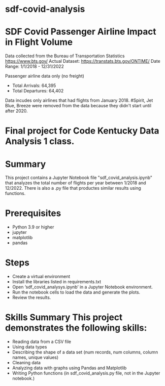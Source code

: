 # sdf-covid-analysis
# SDF Covid Passenger Airline Impact in Flight Volume

Data collected from the Bureau of Transportation Statistics
https://www.bts.gov/
Actual Dataset: https://transtats.bts.gov/ONTIME/
Date Range: 1/1/2018 - 12/31/2022

Passenger airline data only (no freight)

* Total Arrivals: 64,395
* Total Departures: 64,402

Data incudes only airlines that had flights from January 2018. #Spirit, Jet Blue, Breeze were removed from the data because they didn't start until after 2020.


# Final project for Code Kentucky Data Analysis 1 class.
# Summary

This project contains a Jupyter Notebook file "sdf_covid_analysis.ipynb" that analyzes the total number of flights per year between 1/2018 and 12/2022. There is also a .py file that productes similar results using functions.

# Prerequisites


* Python 3.9 or higher
* jupyter
* matplotlib
* pandas


# Steps

* Create a virtual environment
* Install the libraries listed in requirements.txt
* Open ‘sdf_covid_analysys.ipynb’ in a Jupyter Notebook environment.
* Run the notebook cells to load the data and generate the plots.
* Review the results.

# Skills Summary This project demonstrates the following skills:


* Reading data from a CSV file
* Using data types
* Describing the shape of a data set (num records, num columns, column names, unique values)
* Cleaning data
* Analyzing data with graphs using Pandas and Matplotlib
* Writing Python functions (in sdf_covid_analysis.py file, not in the Jupyter notebook.)
